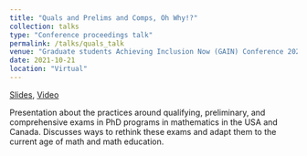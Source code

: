 ```yaml
---
title: "Quals and Prelims and Comps, Oh Why!?"
collection: talks
type: "Conference proceedings talk"
permalink: /talks/quals_talk
venue: "Graduate students Achieving Inclusion Now (GAIN) Conference 2021"
date: 2021-10-21
location: "Virtual"
---
```


[Slides](https://etwinn.github.io/files/Rethinking-quals-updated.pdf), [Video](https://drive.google.com/file/d/1ffdvM9H0fY9MnS5KOWra6PaDPeU85OiQ/view)

Presentation about the practices around qualifying, preliminary, and comprehensive exams in PhD programs in mathematics in the USA and Canada. Discusses ways to rethink these exams and adapt them to the current age of math and math education. 
